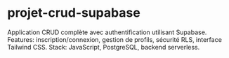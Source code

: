 # projet-crud-supabase
Application CRUD complète avec authentification utilisant Supabase. Features: inscription/connexion, gestion de profils, sécurité RLS, interface Tailwind CSS. Stack: JavaScript, PostgreSQL, backend serverless.
